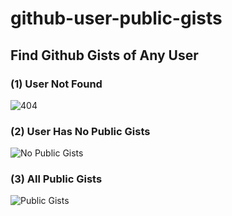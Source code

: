 # github-user-public-gists

## Find Github Gists of Any User

### (1) User Not Found

![404](http://imgur.com/weiCRmS.png)

### (2) User Has No Public Gists

![No Public Gists](http://imgur.com/aZ8Uf9E.png)

### (3) All Public Gists

![Public Gists](http://imgur.com/2ZZc5ck.png)